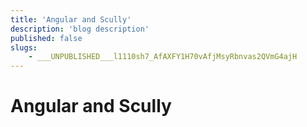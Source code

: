 ```yaml
---
title: 'Angular and Scully'
description: 'blog description'
published: false
slugs:
    - ___UNPUBLISHED___l1110sh7_AfAXFY1H70vAfjMsyRbnvas2QVmG4ajH
---
```


# Angular and Scully
